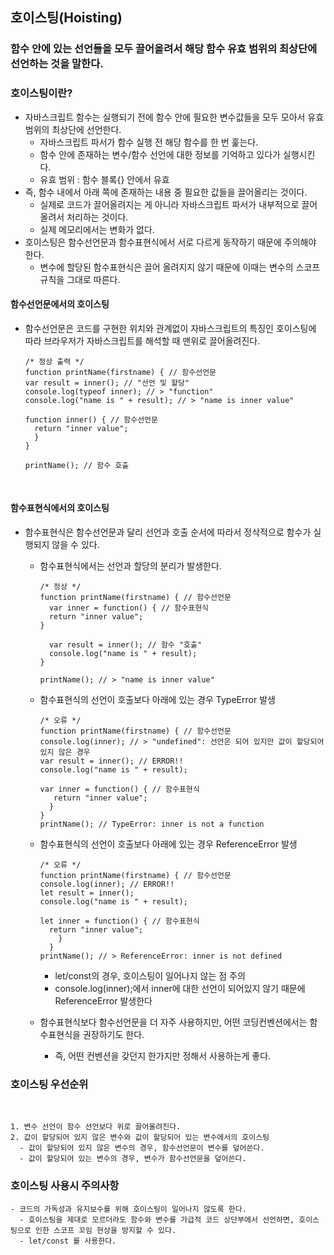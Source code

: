 ## 호이스팅(Hoisting)

### 함수 안에 있는 선언들을 모두 끌어올려서 해당 함수 유효 범위의 최상단에 선언하는 것을 말한다.

### 호이스팅이란?

- 자바스크립트 함수는 실행되기 전에 함수 안에 필요한 변수값들을 모두 모아서 유효 범위의 최상단에 선언한다.
  - 자바스크립트 파서가 함수 실행 전 해당 함수를 한 번 훑는다.
  - 함수 안에 존재하는 변수/함수 선언에 대한 정보를 기억하고 있다가 실행시킨다.
  - 유효 범위 : 함수 블록{} 안에서 유효
- 즉, 함수 내에서 아래 쪽에 존재하는 내용 중 필요한 값들을 끌어올리는 것이다.
  - 실제로 코드가 끌어올려지는 게 아니라 자바스크립트 파서가 내부적으로 끌어올려서 처리하는 것이다.
  - 실제 메모리에서는 변화가 없다.
- 호이스팅은 함수선언문과 함수표현식에서 서로 다르게 동작하기 때문에 주의해야 한다.
  - 변수에 할당된 함수표현식은 끌어 올려지지 않기 때문에 이때는 변수의 스코프 규칙을 그대로 따른다.

#### 함수선언문에서의 호이스팅

- 함수선언문은 코드를 구현한 위치와 관계없이 자바스크립트의 특징인 호이스팅에 따라 브라우저가 자바스크립트를 해석할 때 맨위로 끌어올려진다.

      /* 정상 출력 */
      function printName(firstname) { // 함수선언문
      var result = inner(); // "선언 및 할당"
      console.log(typeof inner); // > "function"
      console.log("name is " + result); // > "name is inner value"

      function inner() { // 함수선언문
        return "inner value";
        }
      }

      printName(); // 함수 호출

<br/>

#### 함수표현식에서의 호이스팅

- 함수표현식은 함수선언문과 달리 선언과 호출 순서에 따라서 정삭적으로 함수가 실행되지 않을 수 있다.

  - 함수표현식에서는 선언과 할당의 분리가 발생한다.

        /* 정상 */
        function printName(firstname) { // 함수선언문
          var inner = function() { // 함수표현식
          return "inner value";
        }

          var result = inner(); // 함수 "호출"
          console.log("name is " + result);
        }

        printName(); // > "name is inner value"

  - 함수표현식의 선언이 호출보다 아래에 있는 경우 TypeError 발생

        /* 오류 */
        function printName(firstname) { // 함수선언문
        console.log(inner); // > "undefined": 선언은 되어 있지만 값이 할당되어있지 않은 경우
        var result = inner(); // ERROR!!
        console.log("name is " + result);

        var inner = function() { // 함수표현식
           return "inner value";
          }
        }
        printName(); // TypeError: inner is not a function

  - 함수표현식의 선언이 호출보다 아래에 있는 경우 ReferenceError 발생

        /* 오류 */
        function printName(firstname) { // 함수선언문
        console.log(inner); // ERROR!!
        let result = inner();
        console.log("name is " + result);

        let inner = function() { // 함수표현식
          return "inner value";
            }
          }
        printName(); // > ReferenceError: inner is not defined

    - let/const의 경우, 호이스팅이 일어나지 않는 점 주의
    - console.log(inner);에서 inner에 대한 선언이 되어있지 않기 때문에 ReferenceError 발생한다

  - 함수표현식보다 함수선언문을 더 자주 사용하지만, 어떤 코딩컨벤션에서는 함수표현식을 권장하기도 한다.
    - 즉, 어떤 컨벤션을 갖던지 한가지만 정해서 사용하는게 좋다.

### 호이스팅 우선순위

  <br/>

    1. 변수 선언이 함수 선언보다 위로 끌어올려진다.
    2. 값이 할당되어 있지 않은 변수와 값이 할당되어 있는 변수에서의 호이스팅
      - 값이 할당되어 있지 않은 변수의 경우, 함수선언문이 변수를 덮어쓴다.
      - 값이 할당되어 있는 변수의 경우, 변수가 함수선언문을 덮어쓴다.

### 호이스팅 사용시 주의사항

    - 코드의 가독성과 유지보수를 위해 호이스팅이 일어나지 않도록 한다.
      - 호이스팅을 제대로 모르더라도 함수와 변수를 가급적 코드 상단부에서 선언하면, 호이스팅으로 인한 스코프 꼬임 현상을 방지할 수 있다.
      - let/const 를 사용한다.
